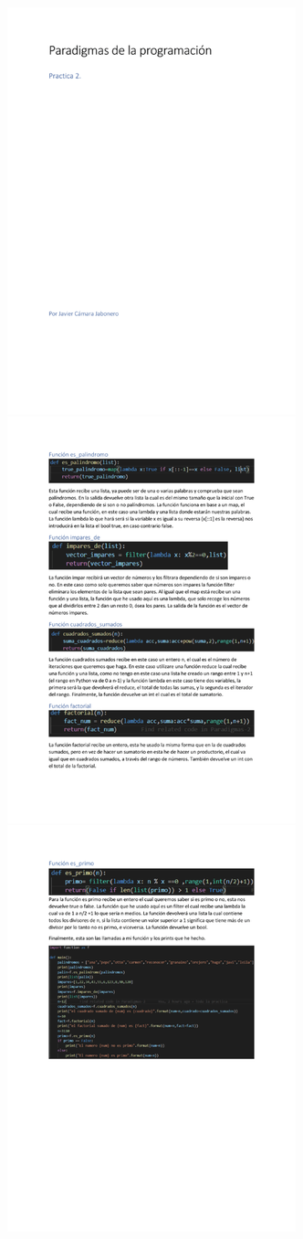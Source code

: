 ![img](https://github.com/Coroko/Paradigmas-2/blob/main/assets/Practica%202%20javier%20camara%20paradigmas%20de%20la%20programacion-1.png)
![img](https://github.com/Coroko/Paradigmas-2/blob/main/assets/Practica%202%20javier%20camara%20paradigmas%20de%20la%20programacion-2.png)
![img](https://github.com/Coroko/Paradigmas-2/blob/main/assets/Practica%202%20javier%20camara%20paradigmas%20de%20la%20programacion-3.png)
